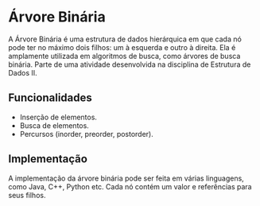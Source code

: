 # Árvore Binária
A Árvore Binária é uma estrutura de dados hierárquica em que cada nó pode ter no máximo dois filhos: um à esquerda e outro à direita. Ela é amplamente utilizada em algoritmos de busca, como árvores de busca binária. Parte de uma atividade desenvolvida na disciplina de Estrutura de Dados II.

## Funcionalidades
- Inserção de elementos.
- Busca de elementos.
- Percursos (inorder, preorder, postorder).

## Implementação
A implementação da árvore binária pode ser feita em várias linguagens, como Java, C++, Python etc. Cada nó contém um valor e referências para seus filhos.

